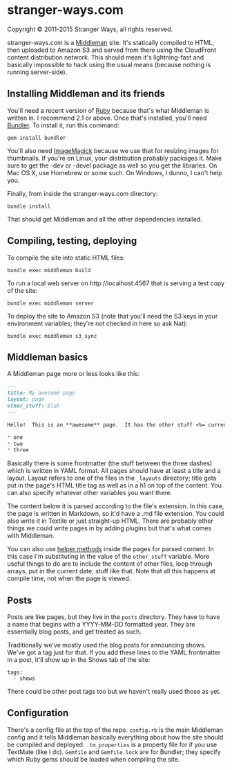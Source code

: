 # stranger-ways.com

Copyright &copy; 2011-2015 Stranger Ways, all rights reserved.

stranger-ways.com is a [Middleman](https://middlemanapp.com) site.  It's statically compiled to HTML, then uploaded to Amazon S3 and served from there using the CloudFront content distribution network.  This should mean it's lightning-fast and basically impossible to hack using the usual means (because nothing is running server-side).

## Installing Middleman and its friends

You'll need a recent version of [Ruby](http://ruby-lang.org) because that's what Middleman is written in.  I recommend 2.1 or above.  Once that's installed, you'll need [Bundler](http://gembundler.com).  To install it, run this command:

`gem install bundler`

You'll also need [ImageMagick](http://www.imagemagick.org) because we use that for resizing images for thumbnails.  If you're on Linux, your distribution probably packages it.  Make sure to get the -dev or -devel package as well so you get the libraries.  On Mac OS X, use Homebrew or some such.  On Windows, I dunno, I can't help you.

Finally, from inside the stranger-ways.com directory:

`bundle install`

That should get Middleman and all the other dependencies installed.

## Compiling, testing, deploying

To compile the site into static HTML files:

`bundle exec middleman build`

To run a local web server on http://localhost:4567 that is serving a test copy of the site:

`bundle exec middleman server`

To deploy the site to Amazon S3 (note that you'll need the S3 keys in your environment variables; they're not checked in here so ask Nat):

`bundle exec middleman s3_sync`

## Middleman basics

A Middleman page more or less looks like this:

```markdown
---
title: My awesome page
layout: page
other_stuff: blah
---

Hello!  This is an **awesome** page.  It has the other stuff <%= current_page.data.other_stuff %> on it.

* one
* two
* three
```

Basically there is some frontmatter (the stuff between the three dashes) which is written in YAML format.  All pages should have at least a title and a layout.  Layout refers to one of the files in the `_layouts` directory; title gets put in the page's HTML title tag as well as in a h1 on top of the content.  You can also specify whatever other variables you want there.

The content below it is parsed according to the file's extension.  In this case, the page is written in Markdown, so it'd have a .md file extension.  You could also write it in Textile or just straight-up HTML.  There are probably other things we could write pages in by adding plugins but that's what comes with Middleman.

You can also use [helper methods](https://middlemanapp.com/basics/helper_methods/) inside the pages for parsed content.  In this case I'm substituting in the value of the `other_stuff` variable.  More useful things to do are to include the content of other files, loop through arrays, put in the current date, stuff like that.  Note that all this happens at compile time, not when the page is viewed.

## Posts

Posts are like pages, but they live in the `posts` directory.  They have to have a name that begins with a YYYY-MM-DD formatted year.  They are essentially blog posts, and get treated as such.

Traditionally we've mostly used the blog posts for announcing shows.  We've got a tag just for that.  If you add these lines to the YAML frontmatter in a post, it'll show up in the Shows tab of the site:

```
tags:
  - shows
```

There could be other post tags too but we haven't really used those as yet.

## Configuration

There's a config file at the top of the repo.  `config.rb` is the main Middleman config and it tells Middleman basically everything about how the site should be compiled and deployed.  `.tm_properties` is a property file for if you use TextMate (like I do).  `Gemfile` and `Gemfile.lock` are for Bundler; they specify which Ruby gems should be loaded when compiling the site.
